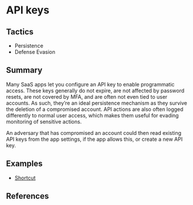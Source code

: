 # API keys

## Tactics
* Persistence
* Defense Evasion

## Summary
Many SaaS apps let you configure an API key to enable programmatic access. These keys generally do not expire, are not affected by password resets, are not covered by MFA, and are often not even tied to user accounts. As such, they’re an ideal persistence mechanism as they survive the deletion of a compromised account. API actions are also often logged differently to normal user access, which makes them useful for evading monitoring of sensitive actions.

An adversary that has compromised an account could then read existing API keys from the app settings, if the app allows this, or create a new API key.

## Examples
* [Shortcut](examples/shortcut.md)

## References